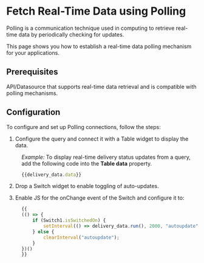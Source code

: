 # Fetch Real-Time Data using Polling

Polling is a communication technique used in computing to retrieve real-time data by periodically checking for updates. 

This page shows you how to establish a real-time data polling mechanism for your applications.


## Prerequisites

API/Datasource that supports real-time data retrieval and is compatible with polling mechanisms.

## Configuration

To configure and set up Polling connections, follow the steps:

1. Configure the query and connect it with a Table widget to display the data.

<dd>

*Example:* To display real-time delivery status updates from a query, add the following code into the **Table data** property.

```js
{{delivery_data.data}}
```
</dd>

2. Drop a Switch widget to enable toggling of auto-updates.

3. Enable JS for the onChange event of the Switch and configure it to:


<dd>

```js
{{
(() => {
    if (Switch1.isSwitchedOn) {
        setInterval(() => delivery_data.run(), 2000, "autoupdate");
    } else {
        clearInterval("autoupdate");
    }
})()
}}
```

</dd>









